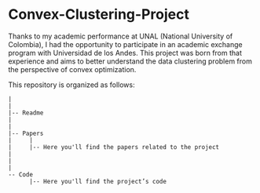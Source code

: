 # Convex-Clustering-Project

Thanks to my academic performance at UNAL (National University of Colombia), I had the opportunity to participate in an academic exchange program with Universidad de los Andes. This project was born from that experience and aims to better understand the data clustering problem from the perspective of convex optimization.

This repository is organized as follows:

```
|
|
|-- Readme
|
|
|-- Papers
|     |
|     |-- Here you'll find the papers related to the project
|
|
|
-- Code
      |-- Here you'll find the project’s code
```
